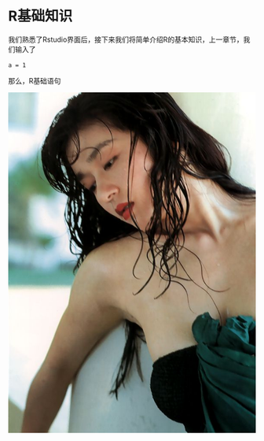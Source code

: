 # R基础知识
我们熟悉了Rstudio界面后，接下来我们将简单介绍R的基本知识，上一章节，我们输入了
```
a = 1
```
那么，R基础语句

![xname](./media/qing/055.jpg)